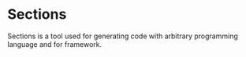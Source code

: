 # Sections
Sections is a tool used for generating code with arbitrary programming language and for framework.
